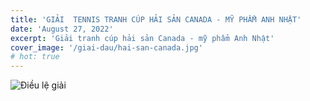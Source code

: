```yaml
---
title: 'GIẢI  TENNIS TRANH CÚP HẢI SẢN CANADA - MỸ PHẨM ANH NHẬT'
date: 'August 27, 2022'
excerpt: 'Giải tranh cúp hải sản Canada - mỹ phẩm Anh Nhật'
cover_image: '/giai-dau/hai-san-canada.jpg'
# hot: true
---
```


![Điều lệ giải](/giai-dau/hai-san-canada-dieu-le.jpg)
